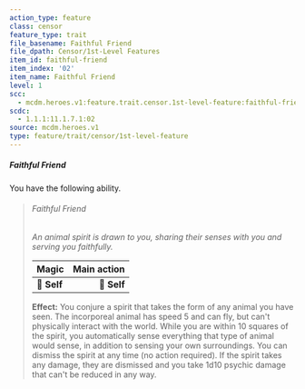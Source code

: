 ```yaml
---
action_type: feature
class: censor
feature_type: trait
file_basename: Faithful Friend
file_dpath: Censor/1st-Level Features
item_id: faithful-friend
item_index: '02'
item_name: Faithful Friend
level: 1
scc:
  - mcdm.heroes.v1:feature.trait.censor.1st-level-feature:faithful-friend
scdc:
  - 1.1.1:11.1.7.1:02
source: mcdm.heroes.v1
type: feature/trait/censor/1st-level-feature
---
```


##### Faithful Friend

You have the following ability.

<!-- -->
> ###### Faithful Friend
>
> *An animal spirit is drawn to you, sharing their senses with you and serving you faithfully.*
>
> | **Magic**   | **Main action** |
> | ----------- | --------------: |
> | **📏 Self** |     **🎯 Self** |
>
> **Effect:** You conjure a spirit that takes the form of any animal you have seen. The incorporeal animal has speed 5 and can fly, but can't physically interact with the world. While you are within 10 squares of the spirit, you automatically sense everything that type of animal would sense, in addition to sensing your own surroundings. You can dismiss the spirit at any time (no action required). If the spirit takes any damage, they are dismissed and you take 1d10 psychic damage that can't be reduced in any way.
